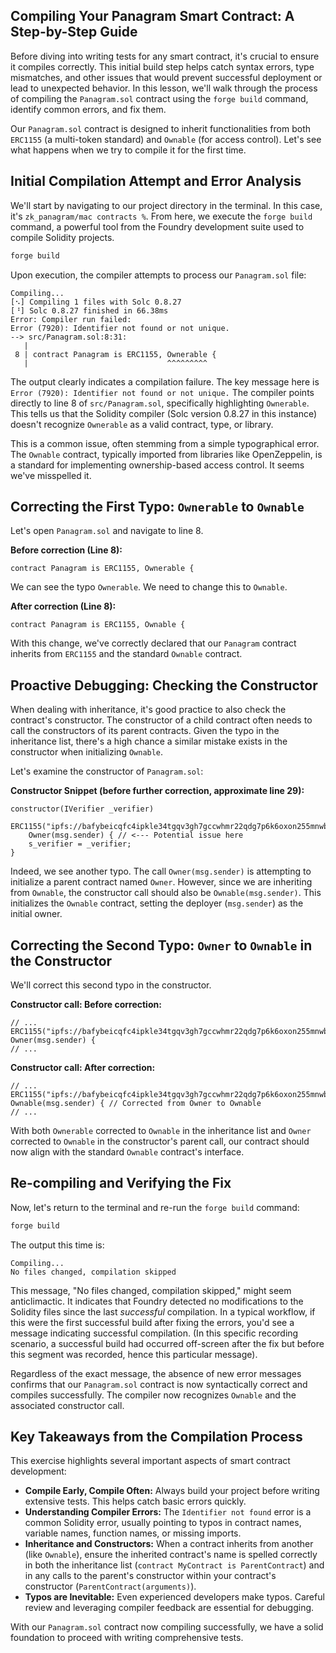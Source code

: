 ## Compiling Your Panagram Smart Contract: A Step-by-Step Guide

Before diving into writing tests for any smart contract, it's crucial to ensure it compiles correctly. This initial build step helps catch syntax errors, type mismatches, and other issues that would prevent successful deployment or lead to unexpected behavior. In this lesson, we'll walk through the process of compiling the `Panagram.sol` contract using the `forge build` command, identify common errors, and fix them.

Our `Panagram.sol` contract is designed to inherit functionalities from both `ERC1155` (a multi-token standard) and `Ownable` (for access control). Let's see what happens when we try to compile it for the first time.

## Initial Compilation Attempt and Error Analysis

We'll start by navigating to our project directory in the terminal. In this case, it's `zk_panagram/mac contracts %`. From here, we execute the `forge build` command, a powerful tool from the Foundry development suite used to compile Solidity projects.

```bash
forge build
```

Upon execution, the compiler attempts to process our `Panagram.sol` file:

```
Compiling...
[⠢] Compiling 1 files with Solc 0.8.27
[⠘] Solc 0.8.27 finished in 66.38ms
Error: Compiler run failed:
Error (7920): Identifier not found or not unique.
--> src/Panagram.sol:8:31:
   |
 8 | contract Panagram is ERC1155, Ownerable {
   |                               ^^^^^^^^^
```

The output clearly indicates a compilation failure. The key message here is `Error (7920): Identifier not found or not unique.` The compiler points directly to line 8 of `src/Panagram.sol`, specifically highlighting `Ownerable`. This tells us that the Solidity compiler (Solc version 0.8.27 in this instance) doesn't recognize `Ownerable` as a valid contract, type, or library.

This is a common issue, often stemming from a simple typographical error. The `Ownable` contract, typically imported from libraries like OpenZeppelin, is a standard for implementing ownership-based access control. It seems we've misspelled it.

## Correcting the First Typo: `Ownerable` to `Ownable`

Let's open `Panagram.sol` and navigate to line 8.

**Before correction (Line 8):**
```solidity
contract Panagram is ERC1155, Ownerable {
```

We can see the typo `Ownerable`. We need to change this to `Ownable`.

**After correction (Line 8):**
```solidity
contract Panagram is ERC1155, Ownable {
```

With this change, we've correctly declared that our `Panagram` contract inherits from `ERC1155` and the standard `Ownable` contract.

## Proactive Debugging: Checking the Constructor

When dealing with inheritance, it's good practice to also check the contract's constructor. The constructor of a child contract often needs to call the constructors of its parent contracts. Given the typo in the inheritance list, there's a high chance a similar mistake exists in the constructor when initializing `Ownable`.

Let's examine the constructor of `Panagram.sol`:

**Constructor Snippet (before further correction, approximate line 29):**
```solidity
constructor(IVerifier _verifier) 
    ERC1155("ipfs://bafybeicqfc4ipkle34tgqv3gh7gccwhmr22qdg7p6k6oxon255mnwb6csi/{id}.json") 
    Owner(msg.sender) { // <--- Potential issue here
    s_verifier = _verifier;
}
```
Indeed, we see another typo. The call `Owner(msg.sender)` is attempting to initialize a parent contract named `Owner`. However, since we are inheriting from `Ownable`, the constructor call should also be `Ownable(msg.sender)`. This initializes the `Ownable` contract, setting the deployer (`msg.sender`) as the initial owner.

## Correcting the Second Typo: `Owner` to `Ownable` in the Constructor

We'll correct this second typo in the constructor.

**Constructor call: Before correction:**
```solidity
// ...
ERC1155("ipfs://bafybeicqfc4ipkle34tgqv3gh7gccwhmr22qdg7p6k6oxon255mnwb6csi/{id}.json") 
Owner(msg.sender) {
// ...
```

**Constructor call: After correction:**
```solidity
// ...
ERC1155("ipfs://bafybeicqfc4ipkle34tgqv3gh7gccwhmr22qdg7p6k6oxon255mnwb6csi/{id}.json") 
Ownable(msg.sender) { // Corrected from Owner to Ownable
// ...
```
With both `Ownerable` corrected to `Ownable` in the inheritance list and `Owner` corrected to `Ownable` in the constructor's parent call, our contract should now align with the standard `Ownable` contract's interface.

## Re-compiling and Verifying the Fix

Now, let's return to the terminal and re-run the `forge build` command:

```bash
forge build
```

The output this time is:

```
Compiling...
No files changed, compilation skipped
```

This message, "No files changed, compilation skipped," might seem anticlimactic. It indicates that Foundry detected no modifications to the Solidity files since the last *successful* compilation. In a typical workflow, if this were the first successful build after fixing the errors, you'd see a message indicating successful compilation. (In this specific recording scenario, a successful build had occurred off-screen after the fix but before this segment was recorded, hence this particular message).

Regardless of the exact message, the absence of new error messages confirms that our `Panagram.sol` contract is now syntactically correct and compiles successfully. The compiler now recognizes `Ownable` and the associated constructor call.

## Key Takeaways from the Compilation Process

This exercise highlights several important aspects of smart contract development:

*   **Compile Early, Compile Often:** Always build your project before writing extensive tests. This helps catch basic errors quickly.
*   **Understanding Compiler Errors:** The `Identifier not found` error is a common Solidity error, usually pointing to typos in contract names, variable names, function names, or missing imports.
*   **Inheritance and Constructors:** When a contract inherits from another (like `Ownable`), ensure the inherited contract's name is spelled correctly in both the inheritance list (`contract MyContract is ParentContract`) and in any calls to the parent's constructor within your contract's constructor (`ParentContract(arguments)`).
*   **Typos are Inevitable:** Even experienced developers make typos. Careful review and leveraging compiler feedback are essential for debugging.

With our `Panagram.sol` contract now compiling successfully, we have a solid foundation to proceed with writing comprehensive tests.
